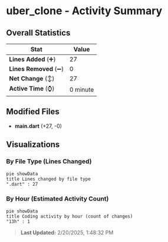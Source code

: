 # uber_clone - Activity Summary 

## Overall Statistics

| Stat                   | Value                                                             |
| ---------------------- | ----------------------------------------------------------------- |
| **Lines Added** (➕)   | 27                                          |
| **Lines Removed** (➖) | 0                                        |
| **Net Change** (↕)    | 27                |
| **Active Time** (⌚)   | 0 minute |


## Modified Files
- **main.dart** (+27, -0)

## Visualizations

### By File Type (Lines Changed)

```mermaid
pie showData
title Lines changed by file type
".dart" : 27
```

### By Hour (Estimated Activity Count)

```mermaid
pie showData
title Coding activity by hour (count of changes)
"13h" : 1
```


> **Last Updated:** 2/20/2025, 1:48:32 PM
